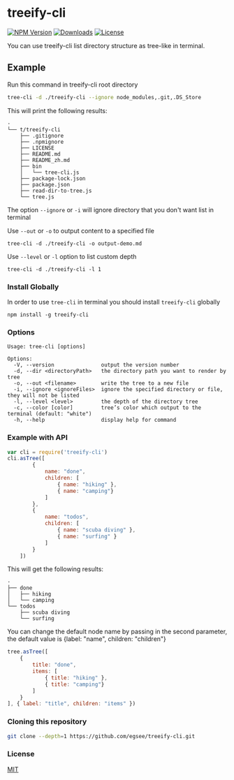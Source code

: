 # treeify-cli 

<p>
    <a href="https://www.npmjs.com/package/treeify-cli">
        <img src="https://img.shields.io/npm/v/treeify-cli" alt="NPM Version"></a>
    <a href="https://www.npmjs.org/package/treeify-cli">
        <img src="http://img.shields.io/npm/dm/treeify-cli.svg" alt="Downloads"></a>
    <a href="https://www.npmjs.com/package/treeify-cli">
        <img src="https://img.shields.io/npm/l/treeify-cli.svg?sanitize=true" alt="License"></a>
</p>

You can use treeify-cli list directory structure as tree-like in terminal.
## Example

Run this command in treeify-cli root directory
```sh
tree-cli -d ./treeify-cli --ignore node_modules,.git,.DS_Store
```

This will print the following results:
```
·
└── t/treeify-cli
    ├── .gitignore
    ├── .npmignore
    ├── LICENSE
    ├── README.md
    ├── README_zh.md
    ├── bin
    │   └── tree-cli.js
    ├── package-lock.json
    ├── package.json
    ├── read-dir-to-tree.js
    └── tree.js
```

The option `--ignore` or `-i` will ignore directory that you don't want list in terminal


Use `--out` or `-o` to output content to a specified file

```
tree-cli -d ./treeify-cli -o output-demo.md
```

Use `--level` or `-l` option to list custom depth

```
tree-cli -d ./treeify-cli -l 1
```


### Install Globally
In order to use `tree-cli` in terminal you should install `treeify-cli` globally
```
npm install -g treeify-cli
```

### Options

```
Usage: tree-cli [options]

Options:
  -V, --version               output the version number
  -d, --dir <directoryPath>   the directory path you want to render by tree
  -o, --out <filename>        write the tree to a new file
  -i, --ignore <ignoreFiles>  ignore the specified directory or file, they will not be listed
  -l, --level <level>         the depth of the directory tree
  -c, --color [color]         tree’s color which output to the terminal (default: "white")
  -h, --help                  display help for command
```
### Example with API

```js
var cli = require('treeify-cli')
cli.asTree([
        {
            name: "done",
            children: [
                { name: "hiking" }, 
                { name: "camping"}
            ]
        }, 
        {
            name: "todos",
            children: [
                { name: "scuba diving" },
                { name: "surfing" }
            ]
        }
    ])
```
This will get the following results:
```
·
├── done
│   ├── hiking
│   └── camping
└── todos
    ├── scuba diving
    └── surfing
```
You can change the default node name by passing in the second parameter, the default value is {label: "name", children: "children"}
```js
tree.asTree([
    {
        title: "done",
        items: [
            { title: "hiking" }, 
            { title: "camping"}
        ]
    }
], { label: "title", children: "items" })
```

### Cloning this repository

```sh
git clone --depth=1 https://github.com/egsee/treeify-cli.git
```
### License

[MIT](./LICENSE)
